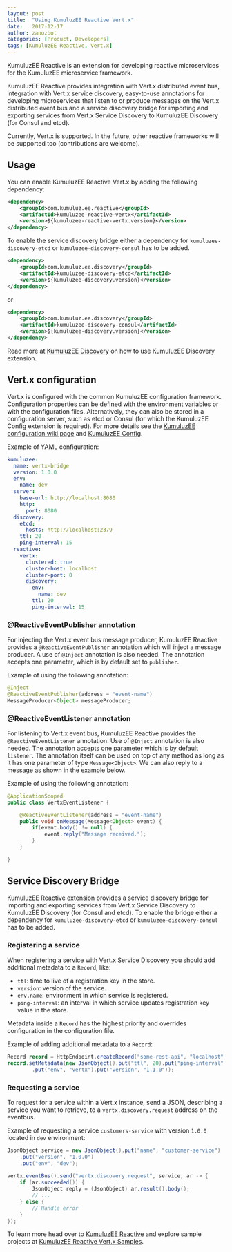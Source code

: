 ```yaml
---
layout: post
title:  "Using KumuluzEE Reactive Vert.x"
date:   2017-12-17
author: zanozbot
categories: [Product, Developers]
tags: [KumuluzEE Reactive, Vert.x]
---
```


KumuluzEE Reactive is an extension for developing reactive microservices for the KumuluzEE microservice framework.

KumuluzEE Reactive provides integration with Vert.x distributed event bus, integration with Vert.x service discovery, easy-to-use annotations for developing microservices that listen to or produce messages on the Vert.x distributed event bus and a service discovery bridge for importing and exporting services from Vert.x Service Discovery to KumuluzEE Discovery (for Consul and etcd).

<!--more-->

Currently, Vert.x is supported. In the future, other reactive frameworks will be supported too (contributions are welcome).

## Usage

You can enable KumuluzEE Reactive Vert.x by adding the following dependency:
```xml
<dependency>
	<groupId>com.kumuluz.ee.reactive</groupId>
	<artifactId>kumuluzee-reactive-vertx</artifactId>
	<version>${kumuluzee-reactive-vertx.version}</version>
</dependency>
```

To enable the service discovery bridge either a dependency for `kumuluzee-discovery-etcd` or `kumuluzee-discovery-consul` has to be added.
```xml
<dependency>
    <groupId>com.kumuluz.ee.discovery</groupId>
    <artifactId>kumuluzee-discovery-etcd</artifactId>
    <version>${kumuluzee-discovery.version}</version>
</dependency>
```

or 

```xml
<dependency>
    <groupId>com.kumuluz.ee.discovery</groupId>
    <artifactId>kumuluzee-discovery-consul</artifactId>
    <version>${kumuluzee-discovery.version}</version>
</dependency>
```
 
Read more at [KumuluzEE Discovery](https://github.com/kumuluz/kumuluzee-discovery) on how to use KumuluzEE Discovery extension.

## Vert.x configuration

Vert.x is configured with the common KumuluzEE configuration framework. Configuration properties can be defined with the environment variables or with the configuration files. Alternatively, they can also be stored in a configuration server, such as etcd or Consul (for which the KumuluzEE Config extension is required). For more details see the [KumuluzEE configuration wiki page](https://github.com/kumuluz/kumuluzee/wiki/Configuration) and [KumuluzEE Config](https://github.com/kumuluz/kumuluzee-config).

Example of YAML configuration:
```yaml
kumuluzee:
  name: vertx-bridge
  version: 1.0.0
  env:
    name: dev
  server:
    base-url: http://localhost:8080
    http:
      port: 8080
  discovery:
    etcd:
      hosts: http://localhost:2379
    ttl: 20
    ping-interval: 15
  reactive:
    vertx:
      clustered: true
      cluster-host: localhost
      cluster-port: 0
      discovery:
        env:
          name: dev
        ttl: 20
        ping-interval: 15
```

### @ReactiveEventPublisher annotation

For injecting the Vert.x event bus message producer, KumuluzEE Reactive provides a `@ReactiveEventPublisher` annotation which will inject a message producer. A use of `@Inject` annotation is also needed. The annotation accepts one parameter, which is by default set to `publisher`.

Example of using the following annotation:
```java
@Inject
@ReactiveEventPublisher(address = "event-name")
MessageProducer<Object> messageProducer;
```

### @ReactiveEventListener annotation

For listening to Vert.x event bus, KumuluzEE Reactive provides the `@ReactiveEventListener` annotation. Use of `@Inject` annotation is also needed. The annotation accepts one parameter which is by default `listener`. The annotation itself can be used on top of any method as long as it has one parameter of type `Message<Object>`.  We can also reply to a message as shown in the example below.

Example of using the following annotation:
```java
@ApplicationScoped
public class VertxEventListener {

    @ReactiveEventListener(address = "event-name")
    public void onMessage(Message<Object> event) {    
        if(event.body() != null) {
            event.reply("Message received.");
        }   
    }

}
```

## Service Discovery Bridge

KumuluzEE Reactive extension provides a service discovery bridge for importing and exporting services from Vert.x Service Discovery to KumuluzEE Discovery (for Consul and etcd). To enable the bridge either a dependency for `kumuluzee-discovery-etcd` or `kumuluzee-discovery-consul` has to be added.

### Registering a service

When registering a service with Vert.x Service Discovery you should add additional metadata to a `Record`, like:
- `ttl`: time to live of a registration key in the store.
- `version`: version of the service.
- `env.name`: environment in which service is registered.
- `ping-interval`: an interval in which service updates registration key value in the store.

Metadata inside a `Record` has the highest priority and overrides configuration in the configuration file.

Example of adding additional metadata to a `Record`:
```java
Record record = HttpEndpoint.createRecord("some-rest-api", "localhost", 8080, "/");
record.setMetadata(new JsonObject().put("ttl", 20).put("ping-interval", 15)
        .put("env", "vertx").put("version", "1.1.0"));
```

### Requesting a service

To request for a service within a Vert.x instance, send a JSON, describing a service you want to retrieve, to a `vertx.discovery.request` address on the eventbus.

Example of requesting a service `customers-service` with version `1.0.0` located in `dev`
environment:
```java
JsonObject service = new JsonObject().put("name", "customer-service")
    .put("version", "1.0.0")
    .put("env", "dev");
 
vertx.eventBus().send("vertx.discovery.request", service, ar -> {
    if (ar.succeeded()) {
        JsonObject reply = (JsonObject) ar.result().body();
        // ...
    } else {
        // Handle error
    }
});
```

To learn more head over to [KumuluzEE Reactive](https://github.com/kumuluz/kumuluzee-reactive) and explore sample projects at [KumuluzEE Reactive Vert.x Samples](https://github.com/kumuluz/kumuluzee-samples/tree/master/kumuluzee-reactive-vertx).
